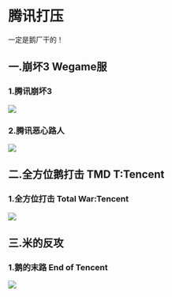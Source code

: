 # 腾讯打压

一定是鹅厂干的！

## 一.崩坏3 Wegame服

### 1.腾讯崩坏3

![](https://github.com/DreamingCats/GenshitJokes/raw/main/腾讯打压/腾讯崩坏3.jpg)

### 2.腾讯恶心路人

![](https://github.com/DreamingCats/GenshitJokes/raw/main/腾讯打压/腾讯恶心路人.jpg)

## 二.全方位鹅打击 TMD T:Tencent

### 1.全方位打击   Total War:Tencent

![](https://github.com/DreamingCats/GenshitJokes/raw/main/腾讯打压/全方位打击.jpg)

## 三.米的反攻

### 1.鹅的末路 End of Tencent

![](https://github.com/DreamingCats/GenshitJokes/raw/main/腾讯打压/鹅的末路.jpg)




